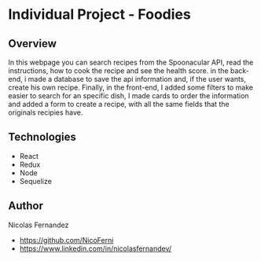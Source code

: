 # Individual Project - Foodies

## Overview
In this webpage you can search recipes from the Spoonacular API, read the instructions, how to cook the recipe and see the health score.
in the back-end, i made a database to save the api information and, if the user wants, create his own recipe. 
Finally, in the front-end, I added some filters to make easier to search for an specific dish, I made cards to order the information and  added a form to 
create a recipe, with all the same fields that the originals recipies have.

## Technologies

- React
- Redux
- Node
- Sequelize

## Author

Nicolas Fernandez

- https://github.com/NicoFerni
- https://www.linkedin.com/in/nicolasfernandev/
